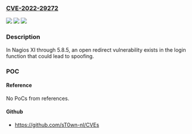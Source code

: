 ### [CVE-2022-29272](https://cve.mitre.org/cgi-bin/cvename.cgi?name=CVE-2022-29272)
![](https://img.shields.io/static/v1?label=Product&message=n%2Fa&color=blue)
![](https://img.shields.io/static/v1?label=Version&message=n%2Fa&color=blue)
![](https://img.shields.io/static/v1?label=Vulnerability&message=n%2Fa&color=brighgreen)

### Description

In Nagios XI through 5.8.5, an open redirect vulnerability exists in the login function that could lead to spoofing.

### POC

#### Reference
No PoCs from references.

#### Github
- https://github.com/sT0wn-nl/CVEs

